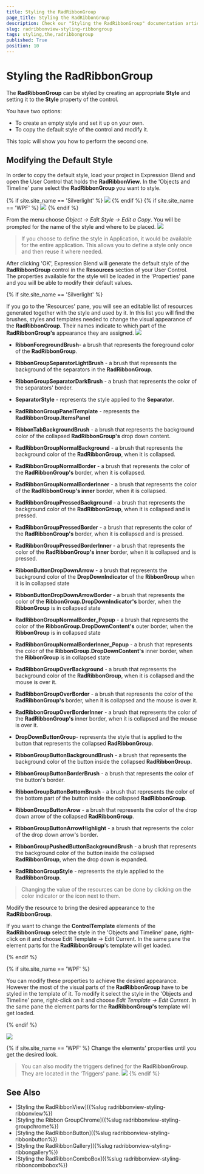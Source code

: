 ```yaml
---
title: Styling the RadRibbonGroup
page_title: Styling the RadRibbonGroup
description: Check our "Styling the RadRibbonGroup" documentation article for the RadRibbonView WPF control.
slug: radribbonview-styling-ribbongroup
tags: styling,the,radribbongroup
published: True
position: 10
---
```


# Styling the RadRibbonGroup

The __RadRibbonGroup__ can be styled by creating an appropriate __Style__ and setting it to the __Style__ property of the control.		

You have two options:

* To create an empty style and set it up on your own.
* To copy the default style of the control and modify it.

This topic will show you how to perform the second one.

## Modifying the Default Style

In order to copy the default style, load your project in Expression Blend and open the User Control that holds the __RadRibbonView__. In the 'Objects and Timeline' pane select the __RadRibbonGroup__ you want to style.				

{% if site.site_name == 'Silverlight' %}
![](images/RibbonView_Styling_RibbonGroup_Locate.png)
{% endif %}
{% if site.site_name == 'WPF' %}
![](images/RibbonView_Styling_RibbonGroup_LocateWPF.png)
{% endif %}

From the menu choose *Object -> Edit Style -> Edit a Copy*. You will be prompted for the name of the style and where to be placed.
![](images/RibbonView_Styling_RibbonGroup_CreateStyle.png)

>If you choose to define the style in Application, it would be available for the entire application. This allows you to define a style only once and then reuse it where needed.

After clicking 'OK', Expression Blend will generate the default style of the __RadRibbonGroup__ control in the __Resources__ section of your User Control. The properties available for the style will be loaded in the 'Properties' pane and you will be able to modify their default values.

{% if site.site_name == 'Silverlight' %}

If you go to the 'Resources' pane, you will see an editable list of resources generated together with the style and used by it. In this list you will find the brushes, styles and templates needed to change the visual appearance of the __RadRibbonGroup__. Their names indicate to which part of the __RadRibbonGroup's__ appearance they are assigned.
![](images/RibbonView_Styling_RibbonGroup_Resources.png)

* __RibbonForegroundBrush__- a brush that represents the foreground color of the __RadRibbonGroup__.				

* __RibbonGroupSeparatorLightBrush__ - a brush that represents the background of the separators in the __RadRibbonGroup__.				

* __RibbonGroupSeparatorDarkBrush__ - a brush that represents the color of the separators' border.				

* __SeparatorStyle__ - represents the style applied to the __Separator__.				

* __RadRibbonGroupPanelTemplate__ -  represents the __RadRibbonGroup.ItemsPanel__

* __RibbonTabBackgroundBrush__ - a brush that represents the background color of the collapsed __RadRibbonGroup's__ drop down content.				

* __RadRibbonGroupNormalBackground__ - a brush that represents the background color of the __RadRibbonGroup__, when it is collapsed.				

* __RadRibbonGroupNormalBorder__ - a brush that represents the color of the __RadRibbonGroup's__ border, when it is collapsed.				

* __RadRibbonGroupNormalBorderInner__ - a brush that represents the color of the __RadRibbonGroup's inner__ border, when it is collapsed.				

* __RadRibbonGroupPressedBackground__ - a brush that represents the background color of the __RadRibbonGroup__, when it is collapsed and is pressed.				

* __RadRibbonGroupPressedBorder__ - a brush that represents the color of the __RadRibbonGroup's__ border, when it is collapsed and is pressed.				

* __RadRibbonGroupPressedBorderInner__ - a brush that represents the color of the __RadRibbonGroup's inner__ border, when it is collapsed and is pressed.				

* __RibbonButtonDropDownArrow__ - a brush that represents the background color of the __DropDownIndicator__ of the __RibbonGroup__ when it is in collapsed state				

* __RibbonButtonDropDownArrowBorder__ - a brush that represents the color of the __RibbonGroup.DropDownIndicator's__ border, when the __RibbonGroup__ is in collapsed state				

* __RadRibbonGroupNormalBorder_Popup__ - a brush that represents the color of the __RibbonGroup.DropDownContent's__ outer border, when the __RibbonGroup__ is in collapsed state				

* __RadRibbonGroupNormalBorderInner_Popup__ - a brush that represents the color of the __RibbonGroup.DropDownContent's__ inner border, when the __RibbonGroup__ is in collapsed state				

* __RadRibbonGroupOverBackground__ - a brush that represents the background color of the __RadRibbonGroup__, when it is collapsed and the mouse is over it.				

* __RadRibbonGroupOverBorder__ - a brush that represents the color of the __RadRibbonGroup's__ border, when it is collapsed and the mouse is over it.				

* __RadRibbonGroupOverBorderInner__ - a brush that represents the color of the __RadRibbonGroup's__ inner border, when it is collapsed and the mouse is over it.				

* __DropDownButtonGroup__- represents the style that is applied to the button that represents the collapsed __RadRibbonGroup__.				

* __RibbonGroupButtonBackgroundBrush__ - a brush that represents the background color of the button inside the collapsed __RadRibbonGroup__.				

* __RibbonGroupButtonBorderBrush__ - a brush that represents the color of the button's border.				

* __RibbonGroupButtonBottomBrush__ - a brush that represents the color of the bottom part of the button inside the collapsed __RadRibbonGroup__.				

* __RibbonGroupButtonArow__ - a brush that represents the color of the drop down arrow of the collapsed __RadRibbonGroup__.				

* __RibbonGroupButtonArrowHighlight__ - a brush that represents the color of the drop down arrow's border.				

* __RibbonGroupPushedButtonBackgroundBrush__ - a brush that represents the background color of the button inside the collapsed __RadRibbonGroup__, when the drop down is expanded.				

* __RadRibbonGroupStyle__ - represents the style applied to the __RadRibbonGroup__.				

>Changing the value of the resources can be done by clicking on the color indicator or the icon next to them.

Modify the resource to bring the desired appearance to the __RadRibbonGroup__.					

If you want to change the __ControlTemplate__ elements of the __RadRibbonGroup__ select the style in the 'Objects and Timeline' pane, right-click on it and choose Edit Template -> Edit Current. In the same pane the element parts for the __RadRibbonGroup__'s template will get loaded.

{% endif %}

{% if site.site_name == 'WPF' %}

You can modify these properties to achieve the desired appearance. However the most of the visual parts of the __RadRibbonGroup__ have to be styled in the template of it. To modify it select the style in the 'Objects and Timeline' pane, right-click on it and choose *Edit Template -> Edit Current*. In the same pane the element parts for the __RadRibbonGroup's__ template will get loaded.

{% endif %}

![](images/RibbonView_Styling_RibbonGroup_ControlTemplate.png)

{% if site.site_name == 'WPF' %}
Change the elements' properties until you get the desired look.

>You can also modify the triggers defined for the __RadRibbonGroup__. They are located in the 'Triggers' pane.
>![](images/RibbonView_Styling_RibbonGroup_Triggers.png)
{% endif %}

## See Also
 * [Styling the RadRibbonView]({%slug radribbonview-styling-ribbonview%})
 * [Styling the Ribbon GroupChrome]({%slug radribbonview-styling-groupchrome%})
 * [Styling the RadRibbonButton]({%slug radribbonview-styling-ribbonbutton%})
 * [Styling the RadRibbonGallery]({%slug radribbonview-styling-ribbongallery%})
 * [Styling the RadRibbonComboBox]({%slug radribbonview-styling-ribboncombobox%})